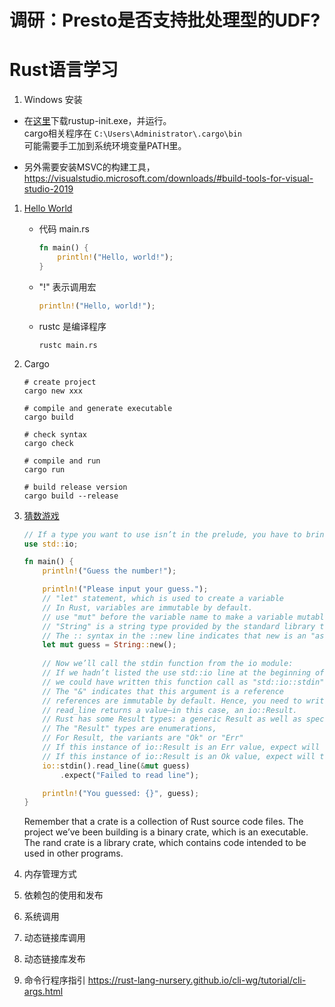 # 调研：Presto是否支持批处理型的UDF?

# Rust语言学习
1. Windows 安装
  * 在[这里](https://www.rust-lang.org/tools/install)下载rustup-init.exe，并运行。  
  cargo相关程序在 ```C:\Users\Administrator\.cargo\bin```  
  可能需要手工加到系统环境变量PATH里。
 
  * 另外需要安装MSVC的构建工具，https://visualstudio.microsoft.com/downloads/#build-tools-for-visual-studio-2019
 
1. [Hello World](https://doc.rust-lang.org/stable/book/ch01-02-hello-world.html)
    * 代码 main.rs
        ```rust
        fn main() {
            println!("Hello, world!");
        }
        ```

    * "!" 表示调用宏
        ```rust
        println!("Hello, world!");
        ```
    * rustc 是编译程序
        ```shell
        rustc main.rs
        ```

1. Cargo
    ```shell
    # create project
    cargo new xxx

    # compile and generate executable
    cargo build

    # check syntax
    cargo check

    # compile and run
    cargo run

    # build release version
    cargo build --release
    ```

1. [猜数游戏](https://doc.rust-lang.org/stable/book/ch02-00-guessing-game-tutorial.html)
    ```rust
    // If a type you want to use isn’t in the prelude, you have to bring that type into scope explicitly with a "use" statement. 
    use std::io;

    fn main() {
        println!("Guess the number!");

        println!("Please input your guess.");
        // "let" statement, which is used to create a variable
        // In Rust, variables are immutable by default. 
        // use "mut" before the variable name to make a variable mutable
        // "String" is a string type provided by the standard library that is a growable, UTF-8 encoded bit of text.
        // The :: syntax in the ::new line indicates that new is an "associated function" (static method) of the String type
        let mut guess = String::new();
        
        // Now we’ll call the stdin function from the io module:
        // If we hadn’t listed the use std::io line at the beginning of the program,
        // we could have written this function call as "std::io::stdin"
        // The "&" indicates that this argument is a reference
        // references are immutable by default. Hence, you need to write "&mut guess"
        // read_line returns a value—in this case, an io::Result. 
        // Rust has some Result types: a generic Result as well as specific versions for submodules, such as io::Result.
        // The "Result" types are enumerations, 
        // For Result, the variants are "Ok" or "Err"
        // If this instance of io::Result is an Err value, expect will cause the program to crash and display the message that you passed as an argument to expect
        // If this instance of io::Result is an Ok value, expect will take the return value that Ok is holding and return just that value to you so you can use it.
        io::stdin().read_line(&mut guess)
            .expect("Failed to read line");

        println!("You guessed: {}", guess);
    }
    ```
    
    Remember that a crate is a collection of Rust source code files. The project we’ve been building is a binary crate, which is an executable. The rand crate is a library crate, which contains code intended to be used in other programs.
    
1. 内存管理方式

1. 依赖包的使用和发布

1. 系统调用

1. 动态链接库调用

1. 动态链接库发布

1. 命令行程序指引 https://rust-lang-nursery.github.io/cli-wg/tutorial/cli-args.html
